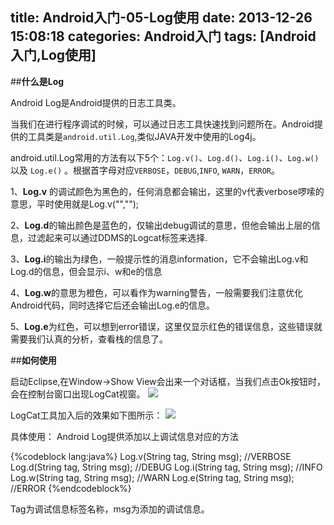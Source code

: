title: Android入门-05-Log使用
date: 2013-12-26 15:08:18
categories: Android入门
tags: [Android入门,Log使用]
---
##**什么是Log**

Android Log是Android提供的日志工具类。

当我们在进行程序调试的时候，可以通过日志工具快速找到问题所在。Android提供的工具类是`android.util.Log`,类似JAVA开发中使用的Log4j。

android.util.Log常用的方法有以下5个：`Log.v()`、`Log.d()`、`Log.i()`、`Log.w()` 以及 `Log.e()` 。根据首字母对应`VERBOSE`，`DEBUG`,`INFO`, `WARN`，`ERROR`。
<!--more-->

1、**Log.v** 的调试颜色为黑色的，任何消息都会输出，这里的v代表verbose啰嗦的意思，平时使用就是Log.v("","");

2、**Log.d**的输出颜色是蓝色的，仅输出debug调试的意思，但他会输出上层的信息，过滤起来可以通过DDMS的Logcat标签来选择.

3、**Log.i**的输出为绿色，一般提示性的消息information，它不会输出Log.v和Log.d的信息，但会显示i、w和e的信息

4、**Log.w**的意思为橙色，可以看作为warning警告，一般需要我们注意优化Android代码，同时选择它后还会输出Log.e的信息。

5、**Log.e**为红色，可以想到error错误，这里仅显示红色的错误信息，这些错误就需要我们认真的分析，查看栈的信息了。


##**如何使用**

启动Eclipse,在Window->Show View会出来一个对话框，当我们点击Ok按钮时，会在控制台窗口出现LogCat视窗。
![](/img/2014/01/android-log-01.png)

LogCat工具加入后的效果如下图所示：
![](/img/2014/01/android-log-02.png)

具体使用：
Android  Log提供添加以上调试信息对应的方法 

{%codeblock lang:java%}
Log.v(String tag, String msg); //VERBOSE 
Log.d(String tag, String msg); //DEBUG 
Log.i(String tag, String msg); //INFO 
Log.w(String tag, String msg); //WARN 
Log.e(String tag, String msg); //ERROR 
{%endcodeblock%}

Tag为调试信息标签名称，msg为添加的调试信息。


